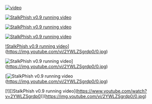 [![video]()](http://www.tad0.org/blabla )

[![StalkPhish v0.9 running video](https://img.youtube.com/vi/2YWLZSgrdp0/0.jpg)](https://www.youtube.com/watch?v=2YWLZSgrdp0)

[![StalkPhish v0.9 running video](https://www.youtube.com/watch?v=2YWLZSgrdp0)](https://www.youtube.com/watch?v=2YWLZSgrdp0)

[![StalkPhish v0.9 running video](https://www.youtube.com/watch?v=2YWLZSgrdp0)](https://img.youtube.com/vi/2YWLZSgrdp0/0.jpg)

[!StalkPhish v0.9 running video](https://www.youtube.com/watch?v=2YWLZSgrdp0)](https://img.youtube.com/vi/2YWLZSgrdp0/0.jpg)

![StalkPhish v0.9 running video](https://www.youtube.com/watch?v=2YWLZSgrdp0)](https://img.youtube.com/vi/2YWLZSgrdp0/0.jpg)

[![StalkPhish v0.9 running video](https://www.youtube.com/watch?v=2YWLZSgrdp0)(https://img.youtube.com/vi/2YWLZSgrdp0/0.jpg)

[!][]StalkPhish v0.9 running video](https://www.youtube.com/watch?v=2YWLZSgrdp0)](https://img.youtube.com/vi/2YWLZSgrdp0/0.jpg)

